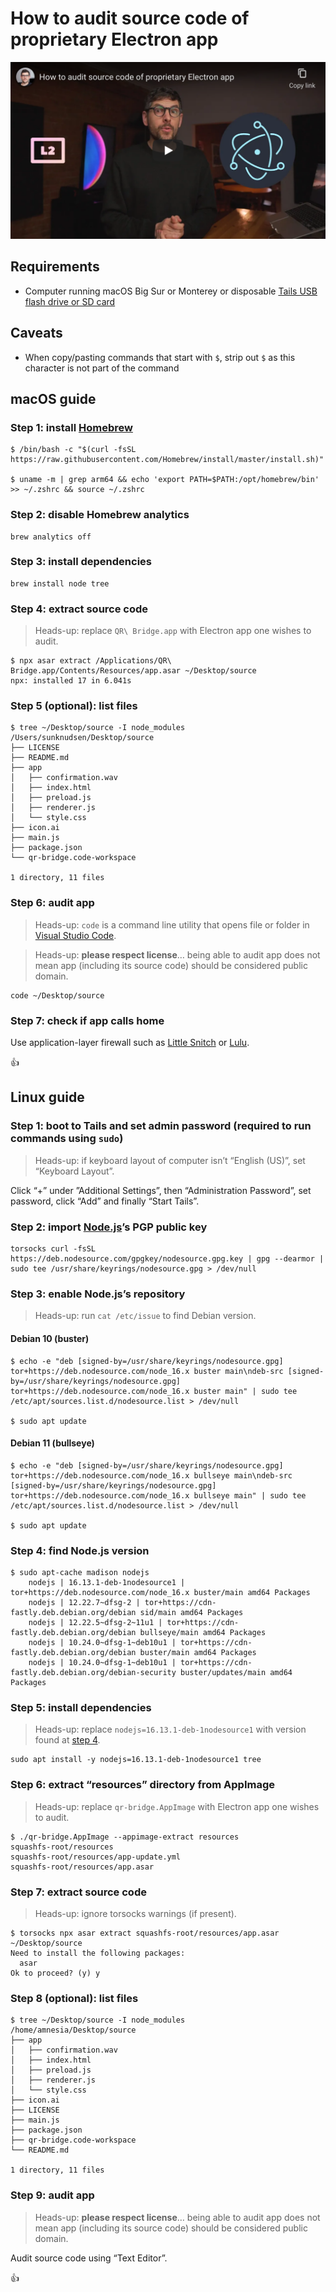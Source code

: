 <!--
Title: How to audit source code of proprietary Electron app
Description: Learn how to audit source code of proprietary Electron app.
Author: Sun Knudsen <https://github.com/sunknudsen>
Contributors: Sun Knudsen <https://github.com/sunknudsen>
Reviewers:
Publication date: 2021-12-03T19:50:28.298Z
Listed: true
-->

# How to audit source code of proprietary Electron app

[![How to audit source code of proprietary Electron app](how-to-audit-source-code-of-proprietary-electron-app.png)](https://www.youtube.com/watch?v=s4S7qgCkVCc "How to audit source code of proprietary Electron app")

## Requirements

- Computer running macOS Big Sur or Monterey or disposable [Tails USB flash drive or SD card](../how-to-install-tails-on-usb-flash-drive-or-sd-card-on-macos)

## Caveats

- When copy/pasting commands that start with `$`, strip out `$` as this character is not part of the command

## macOS guide

### Step 1: install [Homebrew](https://brew.sh/)

```console
$ /bin/bash -c "$(curl -fsSL https://raw.githubusercontent.com/Homebrew/install/master/install.sh)"

$ uname -m | grep arm64 && echo 'export PATH=$PATH:/opt/homebrew/bin' >> ~/.zshrc && source ~/.zshrc
```

### Step 2: disable Homebrew analytics

```shell
brew analytics off
```

### Step 3: install dependencies

```shell
brew install node tree
```

### Step 4: extract source code

> Heads-up: replace `QR\ Bridge.app` with Electron app one wishes to audit.

```console
$ npx asar extract /Applications/QR\ Bridge.app/Contents/Resources/app.asar ~/Desktop/source
npx: installed 17 in 6.041s
```

### Step 5 (optional): list files

```console
$ tree ~/Desktop/source -I node_modules
/Users/sunknudsen/Desktop/source
├── LICENSE
├── README.md
├── app
│   ├── confirmation.wav
│   ├── index.html
│   ├── preload.js
│   ├── renderer.js
│   └── style.css
├── icon.ai
├── main.js
├── package.json
└── qr-bridge.code-workspace

1 directory, 11 files
```

### Step 6: audit app

> Heads-up: `code` is a command line utility that opens file or folder in [Visual Studio Code](https://code.visualstudio.com/).

> Heads-up: **please respect license**… being able to audit app does not mean app (including its source code) should be considered public domain.

```shell
code ~/Desktop/source
```

### Step 7: check if app calls home

Use application-layer firewall such as [Little Snitch](https://www.obdev.at/products/littlesnitch/index.html) or [Lulu](https://objective-see.com/products/lulu.html).

👍

## Linux guide

### Step 1: boot to Tails and set admin password (required to run commands using `sudo`)

> Heads-up: if keyboard layout of computer isn’t “English (US)”, set “Keyboard Layout”.

Click “+” under ”Additional Settings”, then “Administration Password”, set password, click “Add” and finally “Start Tails”.

### Step 2: import [Node.js](https://nodejs.org/en/)’s PGP public key

```shell
torsocks curl -fsSL https://deb.nodesource.com/gpgkey/nodesource.gpg.key | gpg --dearmor | sudo tee /usr/share/keyrings/nodesource.gpg > /dev/null
```

### Step 3: enable Node.js’s repository

> Heads-up: run `cat /etc/issue` to find Debian version.

#### Debian 10 (buster)

```console
$ echo -e "deb [signed-by=/usr/share/keyrings/nodesource.gpg] tor+https://deb.nodesource.com/node_16.x buster main\ndeb-src [signed-by=/usr/share/keyrings/nodesource.gpg] tor+https://deb.nodesource.com/node_16.x buster main" | sudo tee /etc/apt/sources.list.d/nodesource.list > /dev/null

$ sudo apt update
```

#### Debian 11 (bullseye)

```console
$ echo -e "deb [signed-by=/usr/share/keyrings/nodesource.gpg] tor+https://deb.nodesource.com/node_16.x bullseye main\ndeb-src [signed-by=/usr/share/keyrings/nodesource.gpg] tor+https://deb.nodesource.com/node_16.x bullseye main" | sudo tee /etc/apt/sources.list.d/nodesource.list > /dev/null

$ sudo apt update
```

### Step 4: find Node.js version

```console
$ sudo apt-cache madison nodejs
    nodejs | 16.13.1-deb-1nodesource1 | tor+https://deb.nodesource.com/node_16.x buster/main amd64 Packages
    nodejs | 12.22.7~dfsg-2 | tor+https://cdn-fastly.deb.debian.org/debian sid/main amd64 Packages
    nodejs | 12.22.5~dfsg-2~11u1 | tor+https://cdn-fastly.deb.debian.org/debian bullseye/main amd64 Packages
    nodejs | 10.24.0~dfsg-1~deb10u1 | tor+https://cdn-fastly.deb.debian.org/debian buster/main amd64 Packages
    nodejs | 10.24.0~dfsg-1~deb10u1 | tor+https://cdn-fastly.deb.debian.org/debian-security buster/updates/main amd64 Packages
```

### Step 5: install dependencies

> Heads-up: replace `nodejs=16.13.1-deb-1nodesource1` with version found at [step 4](#step-4-find-nodejs-version).

```shell
sudo apt install -y nodejs=16.13.1-deb-1nodesource1 tree
```

### Step 6: extract “resources” directory from AppImage

> Heads-up: replace `qr-bridge.AppImage` with Electron app one wishes to audit.

```console
$ ./qr-bridge.AppImage --appimage-extract resources
squashfs-root/resources
squashfs-root/resources/app-update.yml
squashfs-root/resources/app.asar
```

### Step 7: extract source code

> Heads-up: ignore torsocks warnings (if present).

```console
$ torsocks npx asar extract squashfs-root/resources/app.asar ~/Desktop/source
Need to install the following packages:
  asar
Ok to proceed? (y) y
```

### Step 8 (optional): list files

```console
$ tree ~/Desktop/source -I node_modules
/home/amnesia/Desktop/source
├── app
│   ├── confirmation.wav
│   ├── index.html
│   ├── preload.js
│   ├── renderer.js
│   └── style.css
├── icon.ai
├── LICENSE
├── main.js
├── package.json
├── qr-bridge.code-workspace
└── README.md

1 directory, 11 files
```

### Step 9: audit app

> Heads-up: **please respect license**… being able to audit app does not mean app (including its source code) should be considered public domain.

Audit source code using “Text Editor”.

👍

